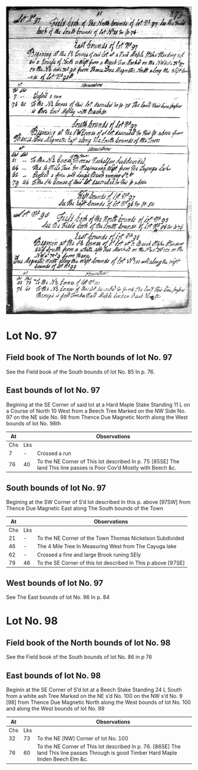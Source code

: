 ![page 85](../image/fieldbook/ovid-page-85.jpg)

# Lot No. 97

## Field book of The North bounds of lot No. 97 
See the Field book of the South bounds of lot No. 85 In p. 76.

## East bounds of lot No. 97
Begining at the SE Corner of said lot at a Hard Maple Stake Standing 11 L on a Course of North 10 West from a Beech Tree Marked on the NW Side No. 97 on the NE side No. 98 from Thence Due Magnetic North along the West bounds of lot No. 98th

| At |    | Observations |
| -- | -- | ------------ |
| Chs | Lks | |
7 | - | Crossed a run
76 | 40 | To the NE Corner of This lot described In p. 75 [85SE] The land This line passes is Poor Cov’d Mostly with Beech &c.

## South bounds of lot No. 97
Begining at the SW Corner of S’d lot described In this p. above [97SW] from Thence Due Magnetic East along The South bounds of the Town

| At |    | Observations |
| -- | -- | ------------ |
| Chs | Lks | |
21 | - | To the NE Corner of the Town Thomas Nickelson Subdivided
46 | - | The 4 Mile Tree In Measuring West from The Cayuga lake
62 | - | Crossed a fine and large Brook runing SEly
79 | 46 | To the SE Corner of this lot described In This p above [97SE]

## West bounds of lot No. 97
See The East bounds of lot No. 96 In p. 84

# Lot No. 98

## Field book of the North bounds of lot No. 98
See the Field book of the South bounds of lot No. 86 in p 76

## East bounds of lot No. 98
Beginin at the SE Corner of S’d lot at a Beech Stake Standing 24 L South from a white ash Tree Marked on the NE s’d No. 100 on the NW s’d No. 9 [98] from Thence Due Magnetic North along the West bounds of lot No. 100 and along the West bounds of lot No. 99

| At |    | Observations |
| -- | -- | ------------ |
| Chs | Lks | |
32 | 73 | To the NE [NW] Corner of lot No. 100
76 | 60 | To the NE Corner of This lot described In p. 76. [86SE] The land This line passes Through is good Timber Hard Maple linden Beech Elm &c.

